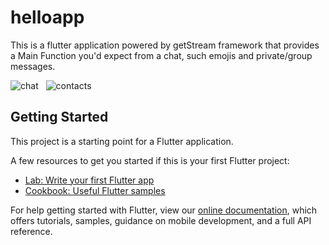 # helloapp

This is a flutter application powered by getStream framework that provides a Main Function you'd expect from a chat, such emojis and private/group messages.

<img src="https://i.ibb.co/LPS61Ty/Capture2app.png"  alt="chat">&nbsp;&nbsp;&nbsp;<img src="https://i.ibb.co/gR99c4Z/Captureapp1.png" alt="contacts">


## Getting Started

This project is a starting point for a Flutter application.

A few resources to get you started if this is your first Flutter project:

- [Lab: Write your first Flutter app](https://flutter.dev/docs/get-started/codelab)
- [Cookbook: Useful Flutter samples](https://flutter.dev/docs/cookbook)

For help getting started with Flutter, view our
[online documentation](https://flutter.dev/docs), which offers tutorials,
samples, guidance on mobile development, and a full API reference.
